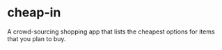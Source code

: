 # cheap-in
A crowd-sourcing shopping app that lists the cheapest options for items that you plan to buy.

